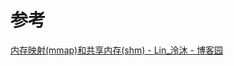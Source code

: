 

# 参考
[内存映射(mmap)和共享内存(shm) - Lin\_泠沐 - 博客园](https://www.cnblogs.com/cheer-lingmu/p/16443963.html)
